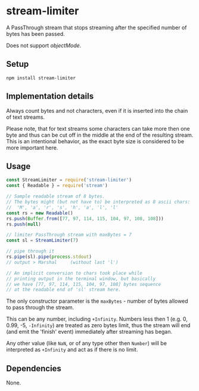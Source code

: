 # stream-limiter

A PassThrough stream that stops streaming after the specified number of bytes has been passed.

Does not support *objectMode*.

## Setup

```shell
npm install stream-limiter
```

## Implementation details

Always count bytes and not characters, even if it is inserted into the chain of text streams.

Please note, that for text streams some characters can take more then one byte and thus can be cut off in the middle at the end of the resulting stream. This is an intentional behavior, as the exact byte size is considered to be more important here.

## Usage

```javascript
const StreamLimiter = require('stream-limiter')
const { Readable } = require('stream')

// Sample readable stream of 8 bytes.
// The bytes might (but not have to) be interpreted as 8 ascii chars:
//  'M', 'a', 'r', 's', 'h', 'a', 'l', 'l'
const rs = new Readable()
rs.push(Buffer.from([77, 97, 114, 115, 104, 97, 108, 108]))
rs.push(null)

// limiter PassThrough stream with maxBytes = 7
const sl = StreamLimiter(7)

// pipe through it
rs.pipe(sl).pipe(process.stdout)
// output > Marshal     (without last 'l')

// An implicit conversion to chars took place while
// printing output in the terminal window, but basically
// we have [77, 97, 114, 115, 104, 97, 108] bytes sequence
// at the readable end of 'sl' stream here.
```

The only constructor parameter is the ```maxBytes``` - number of bytes allowed to pass through the stream.

This can be any number, including ```+Infinity```. Numbers less then 1 (e.g. 0, 0.99, -5, ```-Infinity```) are treated as zero bytes limit, thus the stream will end (and emit the 'finish' event) immediately after streaming has began.

Any other value (like ```NaN```, or of any type other then ```Number```) will be interpreted as ```+Infinity``` and act as if there is no limit.

## Dependencies

None.
